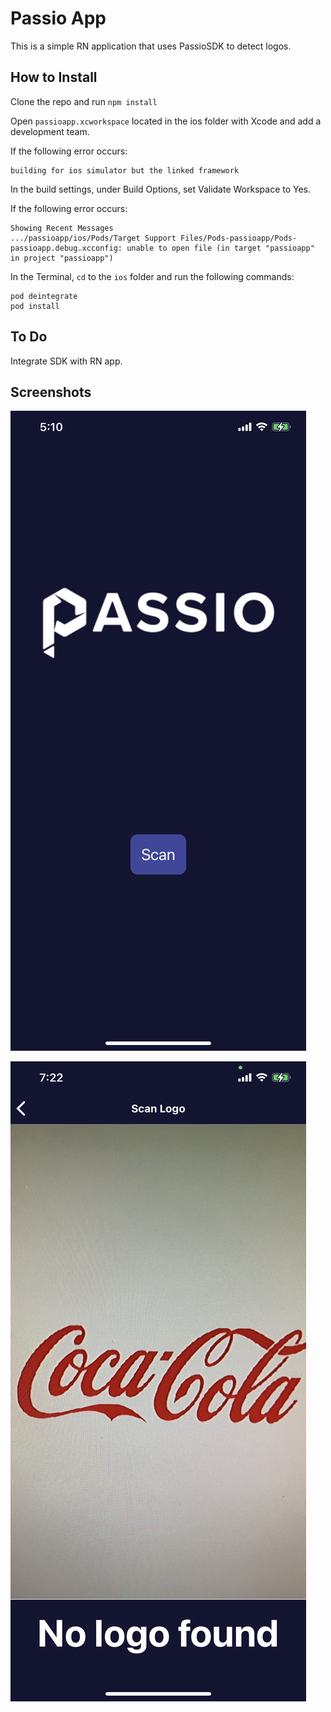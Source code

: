 # Passio App

This is a simple RN application that uses PassioSDK to detect logos.

## How to Install

Clone the repo and run `npm install`

Open `passioapp.xcworkspace` located in the ios folder with Xcode and add a development team.

If the following error occurs:

```
building for ios simulator but the linked framework
```

In the build settings, under Build Options, set Validate Workspace to Yes.

If the following error occurs:

```
Showing Recent Messages
.../passioapp/ios/Pods/Target Support Files/Pods-passioapp/Pods-passioapp.debug.xcconfig: unable to open file (in target "passioapp" in project "passioapp")
```

In the Terminal, `cd` to the `ios` folder and run the following commands:

```
pod deintegrate
pod install
```

## To Do

Integrate SDK with RN app.

## Screenshots

![Home page](./screenshots/screenshot1.jpeg)

![Detection page](./screenshots/screenshot2.jpeg)
